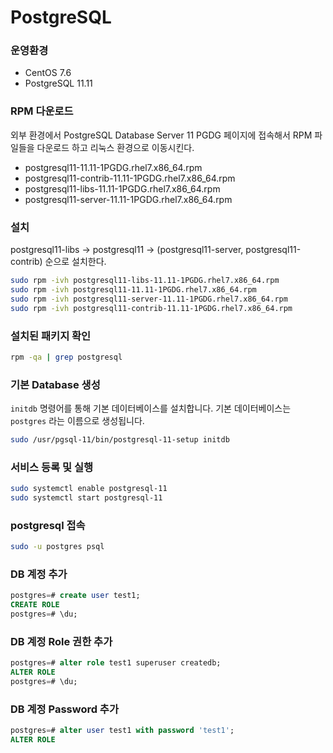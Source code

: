 # PostgreSQL

### 운영환경
* CentOS 7.6
* PostgreSQL 11.11

### RPM 다운로드
외부 환경에서 PostgreSQL Database Server 11 PGDG 페이지에 접속해서 RPM 파일들을 다운로드 하고 리눅스 환경으로 이동시킨다.
* postgresql11-11.11-1PGDG.rhel7.x86_64.rpm
* postgresql11-contrib-11.11-1PGDG.rhel7.x86_64.rpm
* postgresql11-libs-11.11-1PGDG.rhel7.x86_64.rpm
* postgresql11-server-11.11-1PGDG.rhel7.x86_64.rpm

### 설치
postgresql11-libs -> postgresql11 -> (postgresql11-server, postgresql11-contrib) 순으로 설치한다.
```sh
sudo rpm -ivh postgresql11-libs-11.11-1PGDG.rhel7.x86_64.rpm
sudo rpm -ivh postgresql11-11.11-1PGDG.rhel7.x86_64.rpm
sudo rpm -ivh postgresql11-server-11.11-1PGDG.rhel7.x86_64.rpm
sudo rpm -ivh postgresql11-contrib-11.11-1PGDG.rhel7.x86_64.rpm
```

### 설치된 패키지 확인
```sh
rpm -qa | grep postgresql
```

### 기본 Database 생성
`initdb` 명령어를 통해 기본 데이터베이스를 설치합니다. 기본 데이터베이스는 `postgres` 라는 이름으로 생성됩니다.
```sh
sudo /usr/pgsql-11/bin/postgresql-11-setup initdb
```

### 서비스 등록 및 실행
```sh
sudo systemctl enable postgresql-11
sudo systemctl start postgresql-11
```

### postgresql 접속
```sh
sudo -u postgres psql
```

### DB 계정 추가
```sql
postgres=# create user test1;
CREATE ROLE
postgres=# \du;
```

### DB 계정 Role 권한 추가
```sql
postgres=# alter role test1 superuser createdb;
ALTER ROLE
postgres=# \du;
```

### DB 계정 Password 추가
```sql
postgres=# alter user test1 with password 'test1';
ALTER ROLE
```
